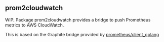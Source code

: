 ## prom2cloudwatch

WIP. Package prom2cloudwatch provides a bridge to push Prometheus metrics to AWS CloudWatch.

This is based on the Graphite bridge provided by [prometheus/client_golang](https://github.com/prometheus/client_golang/tree/master/prometheus/graphite)
